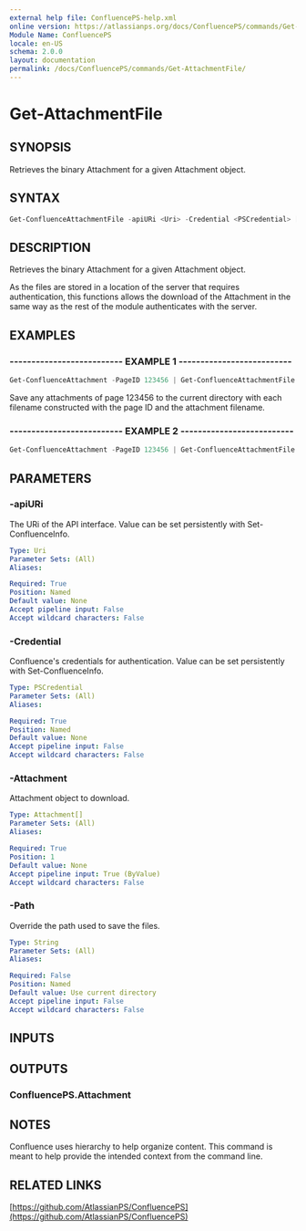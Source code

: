 ```yaml
---
external help file: ConfluencePS-help.xml
online version: https://atlassianps.org/docs/ConfluencePS/commands/Get-AttachmentFile/
Module Name: ConfluencePS
locale: en-US
schema: 2.0.0
layout: documentation
permalink: /docs/ConfluencePS/commands/Get-AttachmentFile/
---
```

# Get-AttachmentFile

## SYNOPSIS

Retrieves the binary Attachment for a given Attachment object.

## SYNTAX

```powershell
Get-ConfluenceAttachmentFile -apiURi <Uri> -Credential <PSCredential> [-Attachment] <Attachment[]> [-Path <string>]
```

## DESCRIPTION

Retrieves the binary Attachment for a given Attachment object.

As the files are stored in a location of the server that requires authentication,
this functions allows the download of the Attachment in the same way as the rest of the module authenticates with the server.

## EXAMPLES

### -------------------------- EXAMPLE 1 --------------------------

```powershell
Get-ConfluenceAttachment -PageID 123456 | Get-ConfluenceAttachmentFile
```

Save any attachments of page 123456 to the current directory with each filename constructed
with the page ID and the attachment filename.

### -------------------------- EXAMPLE 2 --------------------------

```powershell
Get-ConfluenceAttachment -PageID 123456 | Get-ConfluenceAttachmentFile -Path "c:\temp_dir"
```

## PARAMETERS

### -apiURi

The URi of the API interface.
Value can be set persistently with Set-ConfluenceInfo.

```yaml
Type: Uri
Parameter Sets: (All)
Aliases:

Required: True
Position: Named
Default value: None
Accept pipeline input: False
Accept wildcard characters: False
```

### -Credential

Confluence's credentials for authentication.
Value can be set persistently with Set-ConfluenceInfo.

```yaml
Type: PSCredential
Parameter Sets: (All)
Aliases:

Required: True
Position: Named
Default value: None
Accept pipeline input: False
Accept wildcard characters: False
```

### -Attachment

Attachment object to download.

```yaml
Type: Attachment[]
Parameter Sets: (All)
Aliases:

Required: True
Position: 1
Default value: None
Accept pipeline input: True (ByValue)
Accept wildcard characters: False
```

### -Path

Override the path used to save the files.

```yaml
Type: String
Parameter Sets: (All)
Aliases:

Required: False
Position: Named
Default value: Use current directory
Accept pipeline input: False
Accept wildcard characters: False
```

## INPUTS

## OUTPUTS

### ConfluencePS.Attachment

## NOTES

Confluence uses hierarchy to help organize content.
This command is meant to help provide the intended context from the command line.

## RELATED LINKS

[https://github.com/AtlassianPS/ConfluencePS](https://github.com/AtlassianPS/ConfluencePS)
